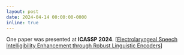 ```yaml
---
layout: post
date: 2024-04-14 00:00:00-0000
inline: true
---
```


One paper was presented at **ICASSP 2024**. [[Electrolaryngeal Speech Intelligibility Enhancement through Robust Linguistic Encoders](https://arxiv.org/abs/2309.09627)]